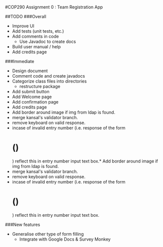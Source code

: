 #COP290 Assignment 0 : Team Registration App  

##TODO
###Overall  
* Improve UI
* Add tests (unit tests, etc.)   
* Add comments in code
	* Use Javadoc to create docs
* Build user manual / help
* Add credits page  

###Immediate
* Design document
* Comment code and create javadocs
* Categorize class files into directories
	* restructure package
* Add submit button
* Add Welcome page
* Add confirmation page
* Add credits page
* Add border around image if img from ldap is found.
* merge kansal's validator branch.
* remove keyboard on valid response.
* incase of invalid entry number (i.e. response of the form <h1> ()</h1>) reflect this in entry number input text box.* Add border around image if img from ldap is found.
* merge kansal's validator branch.
* remove keyboard on valid response.
* incase of invalid entry number (i.e. response of the form <h1> ()</h1>) reflect this in entry number input text box.




###New features
* Generalise other type of form filling
	* Integrate with Google Docs & Survey Monkey
